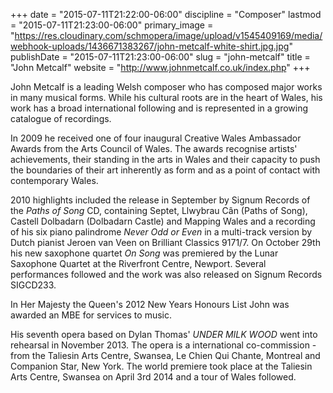 +++
date = "2015-07-11T21:22:00-06:00"
discipline = "Composer"
lastmod = "2015-07-11T21:23:00-06:00"
primary_image = "https://res.cloudinary.com/schmopera/image/upload/v1545409169/media/webhook-uploads/1436671383267/john-metcalf-white-shirt.jpg.jpg"
publishDate = "2015-07-11T21:23:00-06:00"
slug = "john-metcalf"
title = "John Metcalf"
website = "http://www.johnmetcalf.co.uk/index.php"
+++

John Metcalf is a leading Welsh composer who has composed major works in many musical forms. While his cultural roots are in the heart of Wales, his work has a broad international following and is represented in a growing catalogue of recordings.

In 2009 he received one of four inaugural Creative Wales Ambassador Awards from the Arts Council of Wales. The awards recognise artists' achievements, their standing in the arts in Wales and their capacity to push the boundaries of their art inherently as form and as a point of contact with contemporary Wales.

2010 highlights included the release in September by Signum Records of the *Paths of Song* CD, containing Septet, Llwybrau Cân (Paths of Song), Castell Dolbadarn (Dolbadarn Castle) and Mapping Wales and a recording of his six piano palindrome *Never Odd or Even* in a multi-track version by Dutch pianist Jeroen van Veen on Brilliant Classics 9171/7. On October 29th his new saxophone quartet *On Song* was premiered by the Lunar Saxophone Quartet at the Riverfront Centre, Newport. Several performances followed and the work was also released on Signum Records SIGCD233.

In Her Majesty the Queen's 2012 New Years Honours List John was awarded an MBE for services to music.

His seventh opera based on Dylan Thomas' *UNDER MILK WOOD* went into rehearsal in November 2013. The opera is a international co-commission - from the Taliesin Arts Centre, Swansea, Le Chien Qui Chante, Montreal and Companion Star, New York. The world premiere took place at the Taliesin Arts Centre, Swansea on April 3rd 2014 and a tour of Wales followed.
